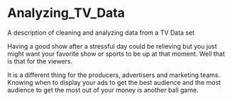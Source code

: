# Analyzing_TV_Data
A description of cleaning and analyzing data from a TV Data set

Having a good show after a stressful day could be relieving but you just might want your favorite show or sports to be up at that moment. Well that is that for the viewers.

It is a different thing for the producers, advertisers and marketing teams. Knowing when to display your ads to get the best audience and the most audience to get the most out of your money is another ball game.
